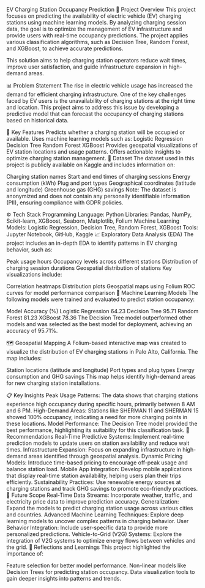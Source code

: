EV Charging Station Occupancy Prediction
🚀 Project Overview
This project focuses on predicting the availability of electric vehicle (EV) charging stations using machine learning models. By analyzing charging session data, the goal is to optimize the management of EV infrastructure and provide users with real-time occupancy predictions. The project applies various classification algorithms, such as Decision Tree, Random Forest, and XGBoost, to achieve accurate predictions.

This solution aims to help charging station operators reduce wait times, improve user satisfaction, and guide infrastructure expansion in high-demand areas.

📊 Problem Statement
The rise in electric vehicle usage has increased the demand for efficient charging infrastructure. One of the key challenges faced by EV users is the unavailability of charging stations at the right time and location. This project aims to address this issue by developing a predictive model that can forecast the occupancy of charging stations based on historical data.

🧠 Key Features
Predicts whether a charging station will be occupied or available.
Uses machine learning models such as:
Logistic Regression
Decision Tree
Random Forest
XGBoost
Provides geospatial visualizations of EV station locations and usage patterns.
Offers actionable insights to optimize charging station management.
📂 Dataset
The dataset used in this project is publicly available on Kaggle and includes information on:

Charging station names
Start and end times of charging sessions
Energy consumption (kWh)
Plug and port types
Geographical coordinates (latitude and longitude)
Greenhouse gas (GHG) savings
Note: The dataset is anonymized and does not contain any personally identifiable information (PII), ensuring compliance with GDPR policies.

⚙️ Tech Stack
Programming Language: Python
Libraries: Pandas, NumPy, Scikit-learn, XGBoost, Seaborn, Matplotlib, Folium
Machine Learning Models: Logistic Regression, Decision Tree, Random Forest, XGBoost
Tools: Jupyter Notebook, GitHub, Kaggle
📈 Exploratory Data Analysis (EDA)
The project includes an in-depth EDA to identify patterns in EV charging behavior, such as:

Peak usage hours
Occupancy levels across different stations
Distribution of charging session durations
Geospatial distribution of stations
Key visualizations include:

Correlation heatmaps
Distribution plots
Geospatial maps using Folium
ROC curves for model performance comparison
🧪 Machine Learning Models
The following models were trained and evaluated to predict station occupancy:

Model	Accuracy (%)
Logistic Regression	64.23
Decision Tree	95.71
Random Forest	81.23
XGBoost	78.36
The Decision Tree model outperformed other models and was selected as the best model for deployment, achieving an accuracy of 95.71%.

🗺️ Geospatial Mapping
A Folium-based interactive map was created to visualize the distribution of EV charging stations in Palo Alto, California. The map includes:

Station locations (latitude and longitude)
Port types and plug types
Energy consumption and GHG savings
This map helps identify high-demand areas for new charging station installations.

📋 Key Insights
Peak Usage Patterns: The data shows that charging stations experience high occupancy during specific hours, primarily between 8 AM and 6 PM.
High-Demand Areas: Stations like SHERMAN 11 and SHERMAN 15 showed 100% occupancy, indicating a need for more charging points in these locations.
Model Performance: The Decision Tree model provided the best performance, highlighting its suitability for this classification task.
📌 Recommendations
Real-Time Predictive Systems: Implement real-time prediction models to update users on station availability and reduce wait times.
Infrastructure Expansion: Focus on expanding infrastructure in high-demand areas identified through geospatial analysis.
Dynamic Pricing Models: Introduce time-based pricing to encourage off-peak usage and balance station load.
Mobile App Integration: Develop mobile applications that display real-time station availability, helping users plan their trips efficiently.
Sustainability Practices: Use renewable energy sources at charging stations and track GHG savings to promote eco-friendly practices.
🔮 Future Scope
Real-Time Data Streams: Incorporate weather, traffic, and electricity price data to improve prediction accuracy.
Generalization: Expand the models to predict charging station usage across various cities and countries.
Advanced Machine Learning Techniques: Explore deep learning models to uncover complex patterns in charging behavior.
User Behavior Integration: Include user-specific data to provide more personalized predictions.
Vehicle-to-Grid (V2G) Systems: Explore the integration of V2G systems to optimize energy flows between vehicles and the grid.
🤔 Reflections and Learnings
This project highlighted the importance of:

Feature selection for better model performance.
Non-linear models like Decision Trees for predicting station occupancy.
Data visualization tools to gain deeper insights into patterns and trends.
